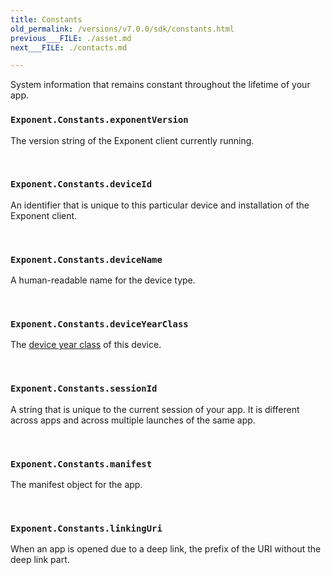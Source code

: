 ```yaml
---
title: Constants
old_permalink: /versions/v7.0.0/sdk/constants.html
previous___FILE: ./asset.md
next___FILE: ./contacts.md

---
```


System information that remains constant throughout the lifetime of your app.

### `Exponent.Constants.exponentVersion`  
The version string of the Exponent client currently running.

 
### `Exponent.Constants.deviceId`  
An identifier that is unique to this particular device and installation of the Exponent client.

 
### `Exponent.Constants.deviceName`  
A human-readable name for the device type.

 
### `Exponent.Constants.deviceYearClass`  
The [device year class](https://github.com/facebook/device-year-class) of this device.

 
### `Exponent.Constants.sessionId`  
A string that is unique to the current session of your app. It is different across apps and across multiple launches of the same app.

 
### `Exponent.Constants.manifest`  
The manifest object for the app.

 
### `Exponent.Constants.linkingUri`  
When an app is opened due to a deep link, the prefix of the URI without the deep link part.
